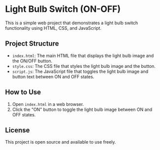 # Light Bulb Switch (ON-OFF)

This is a simple web project that demonstrates a light bulb switch functionality using HTML, CSS, and JavaScript.

## Project Structure

- `index.html`: The main HTML file that displays the light bulb image and the ON/OFF button.
- `style.css`: The CSS file that styles the light bulb image and the button.
- `script.js`: The JavaScript file that toggles the light bulb image and button text between ON and OFF states.

## How to Use

1. Open `index.html` in a web browser.
2. Click the "ON" button to toggle the light bulb image between ON and OFF states.

## License

This project is open source and available to use freely.
